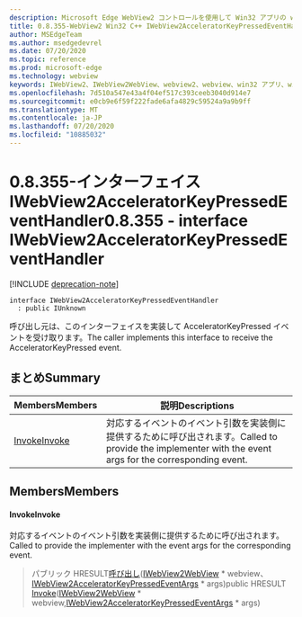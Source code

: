 ```yaml
---
description: Microsoft Edge WebView2 コントロールを使用して Win32 アプリの web コンテンツをホストする
title: 0.8.355-WebView2 Win32 C++ IWebView2AcceleratorKeyPressedEventHandler
author: MSEdgeTeam
ms.author: msedgedevrel
ms.date: 07/20/2020
ms.topic: reference
ms.prod: microsoft-edge
ms.technology: webview
keywords: IWebView2、IWebView2WebView、webview2、webview、win32 アプリ、win32、edge
ms.openlocfilehash: 7d510a547e43a4f04ef517c393ceeb3040d914e7
ms.sourcegitcommit: e0cb9e6f59f222fade6afa4829c59524a9a9b9ff
ms.translationtype: MT
ms.contentlocale: ja-JP
ms.lasthandoff: 07/20/2020
ms.locfileid: "10885032"
---
```

# <span data-ttu-id="3e7f8-104">0.8.355-インターフェイス IWebView2AcceleratorKeyPressedEventHandler</span><span class="sxs-lookup"><span data-stu-id="3e7f8-104">0.8.355 - interface IWebView2AcceleratorKeyPressedEventHandler</span></span> 

[!INCLUDE [deprecation-note](../../includes/deprecation-note.md)]

```
interface IWebView2AcceleratorKeyPressedEventHandler
  : public IUnknown
```

<span data-ttu-id="3e7f8-105">呼び出し元は、このインターフェイスを実装して AcceleratorKeyPressed イベントを受け取ります。</span><span class="sxs-lookup"><span data-stu-id="3e7f8-105">The caller implements this interface to receive the AcceleratorKeyPressed event.</span></span>

## <span data-ttu-id="3e7f8-106">まとめ</span><span class="sxs-lookup"><span data-stu-id="3e7f8-106">Summary</span></span>

 <span data-ttu-id="3e7f8-107">Members</span><span class="sxs-lookup"><span data-stu-id="3e7f8-107">Members</span></span>                        | <span data-ttu-id="3e7f8-108">説明</span><span class="sxs-lookup"><span data-stu-id="3e7f8-108">Descriptions</span></span>
--------------------------------|---------------------------------------------
[<span data-ttu-id="3e7f8-109">Invoke</span><span class="sxs-lookup"><span data-stu-id="3e7f8-109">Invoke</span></span>](#invoke) | <span data-ttu-id="3e7f8-110">対応するイベントのイベント引数を実装側に提供するために呼び出されます。</span><span class="sxs-lookup"><span data-stu-id="3e7f8-110">Called to provide the implementer with the event args for the corresponding event.</span></span>

## <span data-ttu-id="3e7f8-111">Members</span><span class="sxs-lookup"><span data-stu-id="3e7f8-111">Members</span></span>

#### <span data-ttu-id="3e7f8-112">Invoke</span><span class="sxs-lookup"><span data-stu-id="3e7f8-112">Invoke</span></span> 

<span data-ttu-id="3e7f8-113">対応するイベントのイベント引数を実装側に提供するために呼び出されます。</span><span class="sxs-lookup"><span data-stu-id="3e7f8-113">Called to provide the implementer with the event args for the corresponding event.</span></span>

> <span data-ttu-id="3e7f8-114">パブリック HRESULT[呼び出し](#invoke)([IWebView2WebView](IWebView2WebView.md) \* webview、[IWebView2AcceleratorKeyPressedEventArgs](IWebView2AcceleratorKeyPressedEventArgs.md) \* args)</span><span class="sxs-lookup"><span data-stu-id="3e7f8-114">public HRESULT [Invoke](#invoke)([IWebView2WebView](IWebView2WebView.md) \* webview,[IWebView2AcceleratorKeyPressedEventArgs](IWebView2AcceleratorKeyPressedEventArgs.md) \* args)</span></span>

